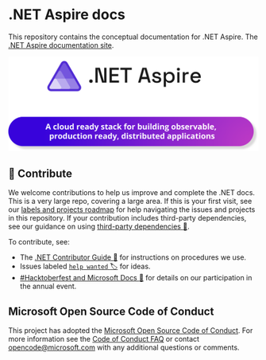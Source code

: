 # .NET Aspire docs

This repository contains the conceptual documentation for .NET Aspire. The [.NET Aspire documentation site](https://learn.microsoft.com/dotnet/aspire).

[![.NET Aspire](assets/dotnet-aspire.png)](https://learn.microsoft.com/dotnet/aspire)

## :purple_heart: Contribute

We welcome contributions to help us improve and complete the .NET docs. This is a very large repo, covering a large area. If this is your first visit, see our [labels and projects roadmap](https://learn.microsoft.com/contribute/content/dotnet/labels-projects) for help navigating the issues and projects in this repository. If your contribution includes third-party dependencies, see our guidance on using [third-party dependencies :link:](https://github.com/dotnet/docs/blob/main/styleguide/3rdPartyDependencies.md).

To contribute, see:

- The [.NET Contributor Guide :ledger:](https://learn.microsoft.com/contribute/dotnet/dotnet-contribute) for instructions on procedures we use.
- Issues labeled [`help wanted` :label:](https://github.com/dotnet/docs-aspire/issues?q=is%3Aopen+is%3Aissue+label%3A%22help+wanted%22+) for ideas.
- [#Hacktoberfest and Microsoft Docs :jack_o_lantern:](https://learn.microsoft.com/contribute/hacktoberfest) for details on our participation in the annual event.

## Microsoft Open Source Code of Conduct

This project has adopted the [Microsoft Open Source Code of Conduct](https://opensource.microsoft.com/codeofconduct/). For more information see the [Code of Conduct FAQ](https://opensource.microsoft.com/codeofconduct/faq/) or contact [opencode@microsoft.com](mailto:opencode@microsoft.com) with any additional questions or comments.
